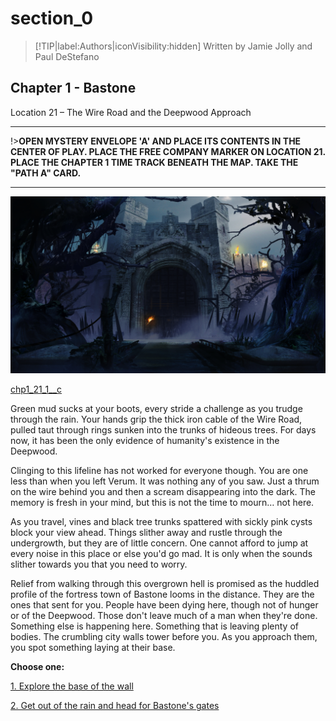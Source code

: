 
# section_0

>[!TIP|label:Authors|iconVisibility:hidden]
>Written by Jamie Jolly and Paul DeStefano

## Chapter 1 - Bastone

Location 21 – The Wire Road and the Deepwood Approach

---

!>**OPEN MYSTERY ENVELOPE 'A' AND PLACE ITS CONTENTS IN THE CENTER OF PLAY. PLACE THE FREE COMPANY MARKER ON LOCATION 21. PLACE THE CHAPTER 1 TIME TRACK BENEATH THE MAP. TAKE THE "PATH A" CARD.** 

---

![ch1_21_1__p4](../../decomp/app/src/main/res/drawable-land-xxxhdpi/ch1_21_1__p4.jpg)

[chp1_21_1__c](../../decomp/app/src/main/res/raw/chp1_21_1__c.mp3 ':include :type=audio')

Green mud sucks at your boots, every stride a challenge as you trudge through the rain. Your hands grip the thick iron cable of the Wire Road, pulled taut through rings sunken into the trunks of hideous trees. For days now, it has been the only evidence of humanity's existence in the Deepwood.

Clinging to this lifeline has not worked for everyone though. You are one less than when you left Verum. It was nothing any of you saw. Just a thrum on the wire behind you and then a scream disappearing into the dark. The memory is fresh in your mind, but this is not the time to mourn… not here.

As you travel, vines and black tree trunks spattered with sickly pink cysts block your view ahead. Things slither away and rustle through the undergrowth, but they are of little concern. One cannot afford to jump at every noise in this place or else you'd go mad. It is only when the sounds slither towards you that you need to worry.

Relief from walking through this overgrown hell is promised as the huddled profile of the fortress town of Bastone looms in the distance. They are the ones that sent for you. People have been dying here, though not of hunger or of the Deepwood. Those don't leave much of a man when they're done. Something else is happening here. Something that is leaving plenty of bodies. The crumbling city walls tower before you. As you approach them, you spot something laying at their base.



**Choose one:**

[1. Explore the base of the wall](output/chapter1/section_57.md)

[2. Get out of the rain and head for Bastone's gates](output/chapter1/section_58.md)


